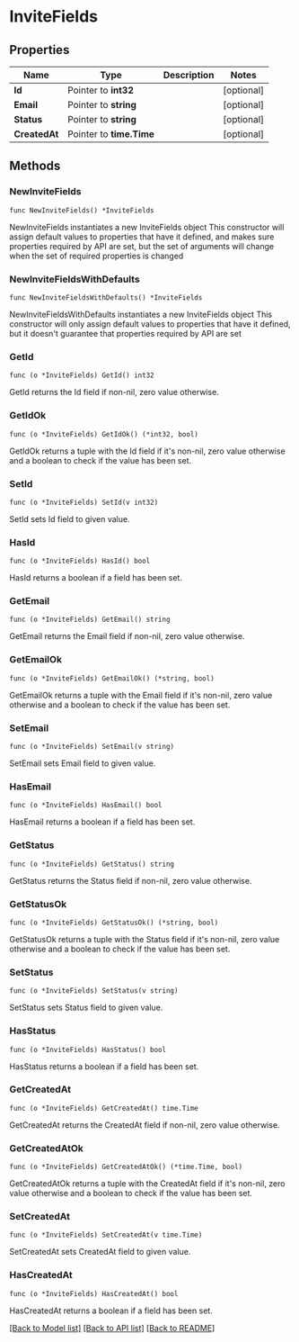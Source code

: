 # InviteFields

## Properties

Name | Type | Description | Notes
------------ | ------------- | ------------- | -------------
**Id** | Pointer to **int32** |  | [optional] 
**Email** | Pointer to **string** |  | [optional] 
**Status** | Pointer to **string** |  | [optional] 
**CreatedAt** | Pointer to **time.Time** |  | [optional] 

## Methods

### NewInviteFields

`func NewInviteFields() *InviteFields`

NewInviteFields instantiates a new InviteFields object
This constructor will assign default values to properties that have it defined,
and makes sure properties required by API are set, but the set of arguments
will change when the set of required properties is changed

### NewInviteFieldsWithDefaults

`func NewInviteFieldsWithDefaults() *InviteFields`

NewInviteFieldsWithDefaults instantiates a new InviteFields object
This constructor will only assign default values to properties that have it defined,
but it doesn't guarantee that properties required by API are set

### GetId

`func (o *InviteFields) GetId() int32`

GetId returns the Id field if non-nil, zero value otherwise.

### GetIdOk

`func (o *InviteFields) GetIdOk() (*int32, bool)`

GetIdOk returns a tuple with the Id field if it's non-nil, zero value otherwise
and a boolean to check if the value has been set.

### SetId

`func (o *InviteFields) SetId(v int32)`

SetId sets Id field to given value.

### HasId

`func (o *InviteFields) HasId() bool`

HasId returns a boolean if a field has been set.

### GetEmail

`func (o *InviteFields) GetEmail() string`

GetEmail returns the Email field if non-nil, zero value otherwise.

### GetEmailOk

`func (o *InviteFields) GetEmailOk() (*string, bool)`

GetEmailOk returns a tuple with the Email field if it's non-nil, zero value otherwise
and a boolean to check if the value has been set.

### SetEmail

`func (o *InviteFields) SetEmail(v string)`

SetEmail sets Email field to given value.

### HasEmail

`func (o *InviteFields) HasEmail() bool`

HasEmail returns a boolean if a field has been set.

### GetStatus

`func (o *InviteFields) GetStatus() string`

GetStatus returns the Status field if non-nil, zero value otherwise.

### GetStatusOk

`func (o *InviteFields) GetStatusOk() (*string, bool)`

GetStatusOk returns a tuple with the Status field if it's non-nil, zero value otherwise
and a boolean to check if the value has been set.

### SetStatus

`func (o *InviteFields) SetStatus(v string)`

SetStatus sets Status field to given value.

### HasStatus

`func (o *InviteFields) HasStatus() bool`

HasStatus returns a boolean if a field has been set.

### GetCreatedAt

`func (o *InviteFields) GetCreatedAt() time.Time`

GetCreatedAt returns the CreatedAt field if non-nil, zero value otherwise.

### GetCreatedAtOk

`func (o *InviteFields) GetCreatedAtOk() (*time.Time, bool)`

GetCreatedAtOk returns a tuple with the CreatedAt field if it's non-nil, zero value otherwise
and a boolean to check if the value has been set.

### SetCreatedAt

`func (o *InviteFields) SetCreatedAt(v time.Time)`

SetCreatedAt sets CreatedAt field to given value.

### HasCreatedAt

`func (o *InviteFields) HasCreatedAt() bool`

HasCreatedAt returns a boolean if a field has been set.


[[Back to Model list]](../README.md#documentation-for-models) [[Back to API list]](../README.md#documentation-for-api-endpoints) [[Back to README]](../README.md)


